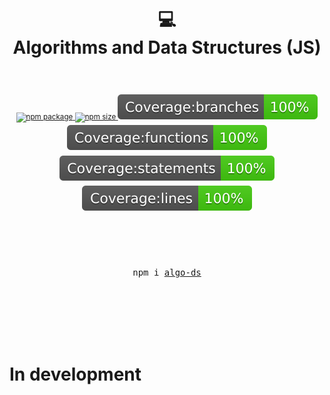 <div align="center">
  <h1>
    <br/>
    💻
    <br />
    Algorithms and Data Structures (JS)
    <br />
  </h1>
  <sup>
    <br />
    <br />
    <a href="https://www.npmjs.com/package/react-use">
       <img src="https://img.shields.io/npm/v/algo-ds.svg" alt="npm package" />
    </a>
    <a href="https://www.npmjs.com/package/algo-ds">
      <img src="https://img.shields.io/bundlephobia/min/algo-ds?color=%23009688" alt="npm size" />
    </a>
    <a href="https://yarikleto.github.io/algo-ds/coverage/lcov-report/">
      <img src="https://raw.githubusercontent.com/yarikleto/algo-ds/098ee7c5d0d4f82b8fd3f2fb1511334574ad88c6/coverage/badge-branches.svg" alt="npm size" />
    </a>
    <a href="https://raw.githubusercontent.com/yarikleto/algo-ds/098ee7c5d0d4f82b8fd3f2fb1511334574ad88c6/coverage/lcov-report/">
      <img src="coverage/badge-functions.svg" alt="npm size" />
    </a>
    <a href="https://raw.githubusercontent.com/yarikleto/algo-ds/098ee7c5d0d4f82b8fd3f2fb1511334574ad88c6/coverage/lcov-report/">
      <img src="coverage/badge-statements.svg" alt="npm size" />
    </a>
    <a href="https://raw.githubusercontent.com/yarikleto/algo-ds/098ee7c5d0d4f82b8fd3f2fb1511334574ad88c6/coverage/lcov-report/">
      <img src="coverage/badge-lines.svg" alt="npm size" />
    </a>
    <br />
  </sup>
  <br />
  <br />
  <br />
  <br />
  <pre>npm i <a href="https://www.npmjs.com/package/algo-ds">algo-ds</a></pre>
  <br />
  <br />
  <br />
  <br />
  <br />
</div>

# In development
